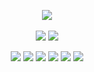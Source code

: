 <p align="center" width="100%">
<img src="https://github-profile-trophy.vercel.app/?username=criske&theme=darkhub&margin-w=8*no-bg=true"/> 
<br/><br/>
  <img src="https://github-readme-stats.vercel.app/api?username=criske&show_icons=true&locale=en"/>
  <img src="https://github-readme-stats.vercel.app/api/top-langs/?username=criske&layout=compact"/>
</p>

<p align="center" width="100%">
  <img src="https://badgen.net/badge/%23/java"/>
  <img src="https://badgen.net/badge/%23/kotlin/yellow"/>
  <img src="https://badgen.net/badge/%23/javascript/black"/>
  <img src="https://badgen.net/badge/%23/android%2Ddev/green"/>
  <img src="https://badgen.net/badge/%23/mobile%2Ddev/blue"/>
  <img src="https://badgen.net/badge/%23/web%2Ddev/purple"/>
</p>

